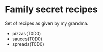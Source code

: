 # Family secret recipes

Set of recipes as given by my grandma.

- pizzas(T0D0)
- sauces(T0D0)
- spreads(T0D0)
